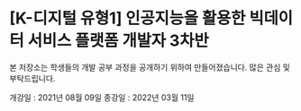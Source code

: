 # [K-디지털 유형1] 인공지능을 활용한 빅데이터 서비스 플랫폼 개발자 3차반

본 저장소는 학생들의 개발 공부 과정을 공개하기 위하여 만들어졌습니다. 많은 관심 및 부탁드립니다. 

개강일 : 2021년 08월 09일
종강일 : 2022년 03월 11일
